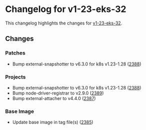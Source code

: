 # Changelog for v1-23-eks-32

This changelog highlights the changes for [v1-23-eks-32](https://github.com/aws/eks-distro/tree/v1-23-eks-32).

## Changes

### Patches
* Bump external-snapshotter to v6.3.0 for k8s v1.23-1.28 ([2388](https://github.com/aws/eks-distro/pull/2388))

### Projects
* Bump external-snapshotter to v6.3.0 for k8s v1.23-1.28 ([2388](https://github.com/aws/eks-distro/pull/2388))
* Bump node-driver-registrar to v2.9.0 ([2389](https://github.com/aws/eks-distro/pull/2389))
* Bump external-attacher to v4.4.0 ([2387](https://github.com/aws/eks-distro/pull/2387))

### Base Image
* Update base image in tag file(s) ([2385](https://github.com/aws/eks-distro/pull/2385))

